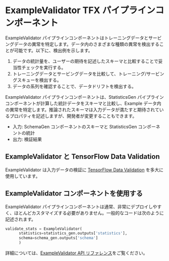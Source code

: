 # ExampleValidator TFX パイプラインコンポーネント

ExampleValidator パイプラインコンポーネントはトレーニングデータとサービングデータの異常を特定します。データ内のさまざまな種類の異常を検出することが可能です。以下に、検出例を示します。

1. データの統計量を、ユーザーの期待を記述したスキーマと比較することで妥当性チェックを実行する。
2. トレーニングデータとサービングデータを比較して、トレーニング/サービングスキューを検出する。
3. データの系列を確認することで、データドリフトを検出する。

ExampleValidator パイプラインコンポーネントは、StatisticsGen パイプラインコンポーネントが計算した統計データをスキーマと比較し、Example データ内の異常を特定します。推論されたスキーマは入力データが満たすと期待されているプロパティを記述しますが、開発者が変更することもできます。

- 入力: SchemaGen コンポーネントのスキーマと StatisticsGen コンポーネントの統計
- 出力: 検証結果

## ExampleValidator と TensorFlow Data Validation

ExampleValidator は入力データの検証に [TensorFlow Data Validation](tfdv.md) を多大に使用しています。

## ExampleValidator コンポーネントを使用する

ExampleValidator パイプラインコンポーネントは通常、非常にデプロイしやすく、ほとんどカスタマイズする必要がありません。一般的なコードは次のように記述されます。

```python
validate_stats = ExampleValidator(
      statistics=statistics_gen.outputs['statistics'],
      schema=schema_gen.outputs['schema']
      )
```

詳細については、[ExampleValidator API リファレンス](https://www.tensorflow.org/tfx/api_docs/python/tfx/v1/components/ExampleValidator)をご覧ください。
